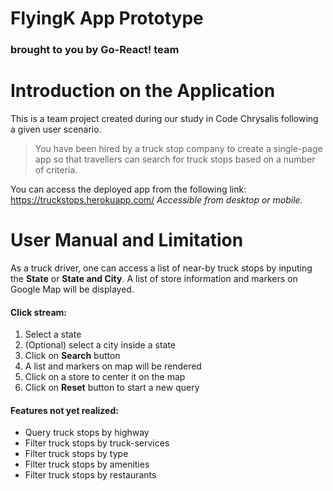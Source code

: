 # FlyingK App Prototype

### brought to you by Go-React! team

# Introduction on the Application

This is a team project created during our study in Code Chrysalis following a given user scenario.

> You have been hired by a truck stop company to create a single-page app so that travellers can search for truck stops based on a number of criteria.

You can access the deployed app from the following link:
https://truckstops.herokuapp.com/
_Accessible from desktop or mobile._

# User Manual and Limitation

As a truck driver, one can access a list of near-by truck stops by inputing the **State** or **State and City**. A list of store information and markers on Google Map will be displayed.

#### Click stream:

1. Select a state
2. (Optional) select a city inside a state
3. Click on **Search** button
4. A list and markers on map will be rendered
5. Click on a store to center it on the map
6. Click on **Reset** button to start a new query

#### Features not yet realized:

- Query truck stops by highway
- Filter truck stops by truck-services
- Filter truck stops by type
- Filter truck stops by amenities
- Filter truck stops by restaurants
